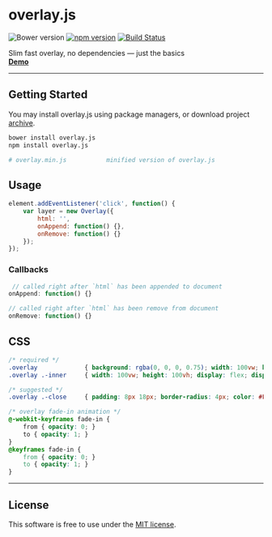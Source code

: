 # overlay.js
![Bower version](https://img.shields.io/bower/v/overlay.js.svg?style=flat)
[![npm version](https://img.shields.io/npm/v/overlay.js.svg?style=flat)](https://www.npmjs.com/package/overlay.js)
[![Build Status](https://travis-ci.org/bcorreia/overlay.js.svg?branch=master)](https://travis-ci.org/bcorreia/overlay.js)

Slim fast overlay, no dependencies — just the basics<br />
[**Demo**](http://bcorreia.com/projects/overlay.js/src/demo.html)

---
## Getting Started
You may install overlay.js using package managers, or download project [archive](https://github.com/bcorreia/overlay.js/archive/master.zip).<br />
```bash
bower install overlay.js
npm install overlay.js

# overlay.min.js           minified version of overlay.js
```

## Usage
```javascript
element.addEventListener('click', function() {
    var layer = new Overlay({
        html: '',
        onAppend: function() {},
        onRemove: function() {}
    });
});
```

### Callbacks
```javascript
 // called right after `html` has been appended to document
onAppend: function() {}

// called right after `html` has been remove from document
onRemove: function() {}
```

## CSS
```css
/* required */
.overlay             { background: rgba(0, 0, 0, 0.75); width: 100vw; height: 100vh; position:fixed; top:0; animation: fade-in .5s; }
.overlay .-inner     { width: 100vw; height: 100vh; display: flex; display: -webkit-flex; align-items: center; -webkit-align-items: center; justify-content:center; -webkit-justify-content:center; -ms-flex-pack:justify; }

/* suggested */
.overlay .-close     { padding: 8px 18px; border-radius: 4px; color: #FFF; position: absolute; top: 32px; right: 36px; font-weight: 600; border: 1px solid #FFF; text-transform: uppercase; transition: all 1s; }

/* overlay fade-in animation */
@-webkit-keyframes fade-in {
    from { opacity: 0; }
    to { opacity: 1; }
}
@keyframes fade-in {
    from { opacity: 0; }
    to { opacity: 1; }
}
```

---
## License
This software is free to use under the [MIT license](https://github.com/bcorreia/overlay.js/blob/master/license.md).